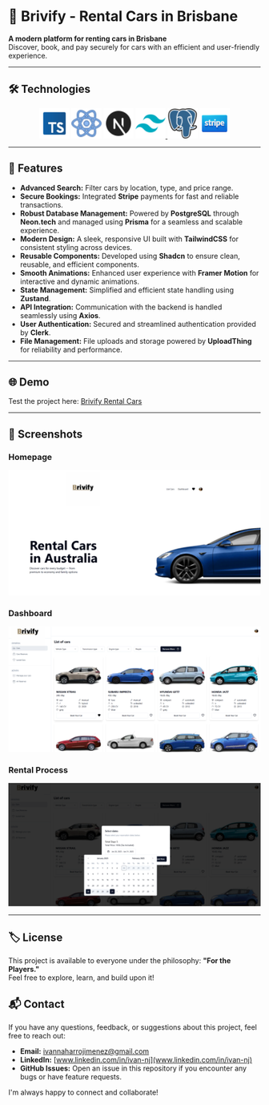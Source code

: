 # 🚗 Brivify - Rental Cars in Brisbane

**A modern platform for renting cars in Brisbane**  
Discover, book, and pay securely for cars with an efficient and user-friendly experience.

---

## 🛠️ Technologies

<p align="center">
  <a href="https://www.typescriptlang.org/" target="_blank"><img src="./assets/img/Icons/typescript.png" alt="TypeScript" title="TypeScript" width="60" height="60" 
  /></a>
  <a href="https://reactjs.org/" target="_blank"><img src="./assets/img/Icons/react.png" alt="React" title="React" width="60" height="60" /></a>
  <a href="https://nextjs.org/" target="_blank"><img src="./assets/img/Icons/next.png" alt="Next.js" title="Next.js" width="60" height="60" /></a>
  <a href="https://tailwindcss.com/" target="_blank"><img src="./assets/img/Icons/tailwind.png" alt="TailwindCSS" title="TailwindCSS" width="60" height="60" />
</a>
<a href="https://www.postgresql.org/" target="_blank"><img src="./assets/img/Icons/postgre.png" alt="PostgreSQL" title="PostgreSQL" width="60" height="60" /></a>
<a href="https://stripe.com/" target="_blank"><img src="./assets/img/Icons/stripe.png" alt="Stripe" title="Stripe" width="60" height="60" /></a>
</p>

---

## 🌟 Features

- **Advanced Search:** Filter cars by location, type, and price range.
- **Secure Bookings:** Integrated **Stripe** payments for fast and reliable transactions.
- **Robust Database Management:** Powered by **PostgreSQL** through **Neon.tech** and managed using **Prisma** for a seamless and scalable experience.
- **Modern Design:** A sleek, responsive UI built with **TailwindCSS** for consistent styling across devices.
- **Reusable Components:** Developed using **Shadcn** to ensure clean, reusable, and efficient components.
- **Smooth Animations:** Enhanced user experience with **Framer Motion** for interactive and dynamic animations.
- **State Management:** Simplified and efficient state handling using **Zustand**.
- **API Integration:** Communication with the backend is handled seamlessly using **Axios**.
- **User Authentication:** Secured and streamlined authentication provided by **Clerk**.
- **File Management:** File uploads and storage powered by **UploadThing** for reliability and performance.

---

## 🌐 Demo

Test the project here: [Brivify Rental Cars](https://brivify-rental-cars-ivan-naharro.vercel.app)

---

## 📸 Screenshots

### Homepage

![Homepage](./assets/img/Screenshots_github/home.png)

### Dashboard

![Dashboard](./assets/img/Screenshots_github/dashboard.png)

### Rental Process

![Rental Process](./assets/img/Screenshots_github/rental-car.png)

---

## 🏷️ License

This project is available to everyone under the philosophy: **"For the Players."**  
Feel free to explore, learn, and build upon it!

## 📬 Contact

If you have any questions, feedback, or suggestions about this project, feel free to reach out:

- **Email:** [ivannaharrojimenez@gmail.com](ivannaharrojimenez@gmail.com)
- **LinkedIn:** [www.linkedin.com/in/ivan-nj](www.linkedin.com/in/ivan-nj)
- **GitHub Issues:** Open an issue in this repository if you encounter any bugs or have feature requests.

I'm always happy to connect and collaborate!
